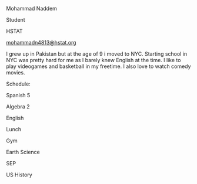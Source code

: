 Mohammad Naddem 

Student

HSTAT

mohammadn4813@hstat.org

I grew up in Pakistan but at the age of 9 i moved to NYC. Starting school in NYC was pretty hard for me as I barely knew English at the time. I like to play videogames and basketball in my freetime. I also love to watch comedy movies.

Schedule:

Spanish 5

Algebra 2 

English 

Lunch 

Gym 

Earth Science 

SEP

US History 
